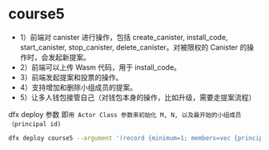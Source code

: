 # course5
* 1）前端对 canister 进行操作，包括 create_canister, install_code, start_canister, stop_canister, delete_canister。对被限权的 Canister 的操作时，会发起新提案。
* 2）前端可以上传 Wasm 代码，用于 install_code。
* 3）前端发起提案和投票的操作。
* 4）支持增加和删除小组成员的提案。
* 5）让多人钱包接管自己（对钱包本身的操作，比如升级，需要走提案流程）

dfx deploy 参数 即`用 Actor Class 参数来初始化 M, N, 以及最开始的小组成员（principal id)`
```bash 
dfx deploy course5 --argument '(record {minimum=1; members=vec {principal "54dz2-4wkpu-xqyva-45om5-lciwq-kl62c-l7dno-iwcms-pdoea-jj3vb-wqe"; principal "6p25l-itkzz-crd3k-534mc-fq4sj-oz5rl-4cldf-nkaxr-bpasr-2wl4e-lqe"; principal "zzpvw-spsbb-pcnsc-23gpy-ykq5i-6q27a-j7n7x-nqmp3-fb6y2-3eq26-pqe"}})'

```